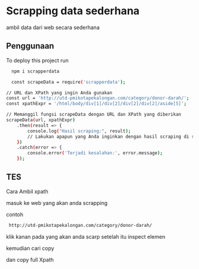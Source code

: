 
# Scrapping data sederhana

ambil data dari web secara sederhana


## Penggunaan

To deploy this project run

```bash
  npm i scrapperdata 
```
```bash
  const scrapeData = require('scrapperdata');

// URL dan XPath yang ingin Anda gunakan
const url = 'http://utd-pmikotapekalongan.com/category/donor-darah/';
const xpathExpr = '/html/body/div[1]/div[2]/div[2]/div[2]/aside[5]';

// Memanggil fungsi scrapeData dengan URL dan XPath yang diberikan
scrapeData(url, xpathExpr)
    .then(result => {
        console.log("Hasil scraping:", result);
        // Lakukan apapun yang Anda inginkan dengan hasil scraping di sini
    })
    .catch(error => {
        console.error('Terjadi kesalahan:', error.message);
    });

```


## TES
Cara Ambil xpath

masuk ke web yang akan anda scrapping

contoh
```bash
 http://utd-pmikotapekalongan.com/category/donor-darah/
```


klik kanan pada yang akan anda scarp setelah itu inspect elemen 


kemudian cari copy

dan copy full Xpath
